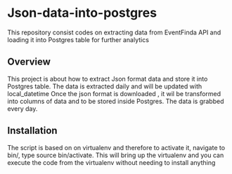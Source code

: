# Json-data-into-postgres
This repository consist codes on extracting data from EventFinda API and loading it into Postgres table for further analytics

## Overview

This project is about how to extract Json format data and store it into Postgres table.
The data is extracted daily and will be updated with local_datetime
Once the json format is downloaded , it wil be transformed into columns of data and to be stored inside Postgres.
The data is grabbed every day.

## Installation
The script is based on on virtualenv and therefore to activate it, navigate to bin/, type source bin/activate.
This will bring up the virtualenv and you can execute the code from the virtualenv without needing to install anything

